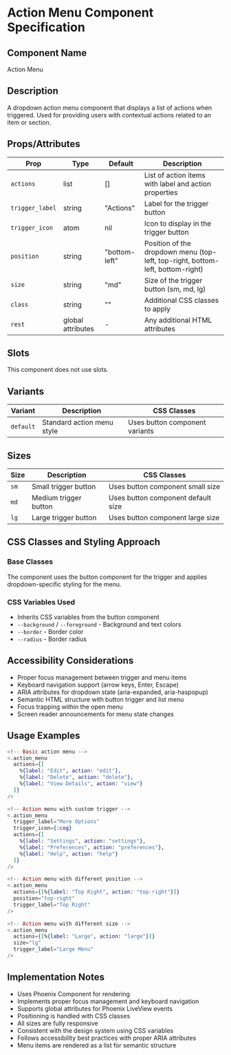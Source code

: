 # Action Menu Component Specification

## Component Name
Action Menu

## Description
A dropdown action menu component that displays a list of actions when triggered. Used for providing users with contextual actions related to an item or section.

## Props/Attributes
| Prop | Type | Default | Description |
|------|------|---------|-------------|
| `actions` | list | [] | List of action items with label and action properties |
| `trigger_label` | string | "Actions" | Label for the trigger button |
| `trigger_icon` | atom | nil | Icon to display in the trigger button |
| `position` | string | "bottom-left" | Position of the dropdown menu (top-left, top-right, bottom-left, bottom-right) |
| `size` | string | "md" | Size of the trigger button (sm, md, lg) |
| `class` | string | "" | Additional CSS classes to apply |
| `rest` | global attributes | - | Any additional HTML attributes |

## Slots
This component does not use slots.

## Variants
| Variant | Description | CSS Classes |
|---------|-------------|-------------|
| `default` | Standard action menu style | Uses button component variants |

## Sizes
| Size | Description | CSS Classes |
|------|-------------|-------------|
| `sm` | Small trigger button | Uses button component small size |
| `md` | Medium trigger button | Uses button component default size |
| `lg` | Large trigger button | Uses button component large size |

## CSS Classes and Styling Approach
### Base Classes
The component uses the button component for the trigger and applies dropdown-specific styling for the menu.

### CSS Variables Used
- Inherits CSS variables from the button component
- `--background` / `--foreground` - Background and text colors
- `--border` - Border color
- `--radius` - Border radius

## Accessibility Considerations
- Proper focus management between trigger and menu items
- Keyboard navigation support (arrow keys, Enter, Escape)
- ARIA attributes for dropdown state (aria-expanded, aria-haspopup)
- Semantic HTML structure with button trigger and list menu
- Focus trapping within the open menu
- Screen reader announcements for menu state changes

## Usage Examples
```heex
<!-- Basic action menu -->
<.action_menu
  actions={[
    %{label: "Edit", action: "edit"},
    %{label: "Delete", action: "delete"},
    %{label: "View Details", action: "view"}
  ]}
/>

<!-- Action menu with custom trigger -->
<.action_menu
  trigger_label="More Options"
  trigger_icon={:cog}
  actions={[
    %{label: "Settings", action: "settings"},
    %{label: "Preferences", action: "preferences"},
    %{label: "Help", action: "help"}
  ]}
/>

<!-- Action menu with different position -->
<.action_menu
  actions={[%{label: "Top Right", action: "top-right"}]}
  position="top-right"
  trigger_label="Top Right"
/>

<!-- Action menu with different size -->
<.action_menu
  actions={[%{label: "Large", action: "large"}]}
  size="lg"
  trigger_label="Large Menu"
/>
```

## Implementation Notes
- Uses Phoenix Component for rendering
- Implements proper focus management and keyboard navigation
- Supports global attributes for Phoenix LiveView events
- Positioning is handled with CSS classes
- All sizes are fully responsive
- Consistent with the design system using CSS variables
- Follows accessibility best practices with proper ARIA attributes
- Menu items are rendered as a list for semantic structure